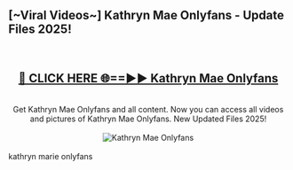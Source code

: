 <h2>[~Viral Videos~] Kathryn Mae Onlyfans - Update Files 2025!</h2>
<br>
<div align="center">
<h2><a href="https://betterlinks.top/A2PfLJ" rel="nofollow">🔴 CLICK HERE 🌐==►► Kathryn Mae Onlyfans</a></h2>
<br>
Get Kathryn Mae Onlyfans and all content. Now you can access all videos and pictures of Kathryn Mae Onlyfans. New Updated Files 2025!
<br>
<br>
<a href="https://betterlinks.top/A2PfLJ" rel="nofollow" data-target="animated-image.originalLink"><img src="https://i.ibb.co.com/WyWwxjT/player-gif2.gif" alt="Kathryn Mae Onlyfans" style="max-width: 100%; display: inline-block;" data-target="animated-image.originalImage"></a>
</div>
<br>
kathryn marie onlyfans